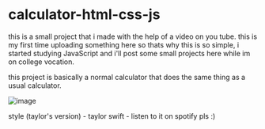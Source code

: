 # calculator-html-css-js
this is a small project that i made with the help of a video on you tube.
this is my first time uploading something here so thats why this is so simple,
i started studying JavaScript and i'll post some small projects here while im on college vocation.


this project is basically a normal calculator that does the same thing as a usual calculator. 

![image](https://github.com/alisonoliveira13/calculator-html-css-js/assets/91758588/926d5907-58c2-4ac3-bc90-3097f5490850)



style (taylor's version) - taylor swift - listen to it on spotify pls :)
